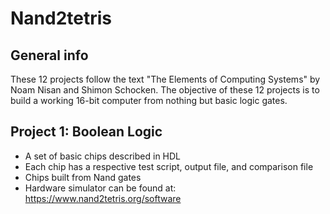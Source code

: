# Nand2tetris

## General info
These 12 projects follow the text "The Elements of Computing Systems" by Noam Nisan and Shimon Schocken.
The objective of these 12 projects is to build a working 16-bit computer from nothing but basic logic gates.

## Project 1: Boolean Logic 
* A set of basic chips described in HDL 
* Each chip has a respective test script, output file, and comparison file 
* Chips built from Nand gates
* Hardware simulator can be found at: https://www.nand2tetris.org/software 
